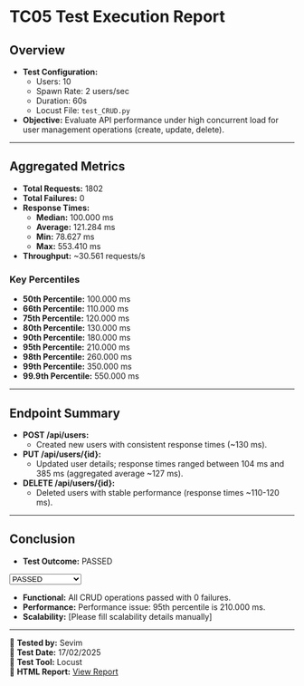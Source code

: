 # TC05 Test Execution Report

## Overview
- **Test Configuration:**  
  - Users: 10  
  - Spawn Rate: 2 users/sec  
  - Duration: 60s  
  - Locust File: `test_CRUD.py`
- **Objective:** Evaluate API performance under high concurrent load for user management operations (create, update, delete).

---

## Aggregated Metrics
- **Total Requests:** 1802  
- **Total Failures:** 0  
- **Response Times:**  
  - **Median:** 100.000 ms  
  - **Average:** 121.284 ms  
  - **Min:** 78.627 ms  
  - **Max:** 553.410 ms  
- **Throughput:** ~30.561 requests/s

### Key Percentiles
- **50th Percentile:** 100.000 ms  
- **66th Percentile:** 110.000 ms  
- **75th Percentile:** 120.000 ms  
- **80th Percentile:** 130.000 ms  
- **90th Percentile:** 180.000 ms  
- **95th Percentile:** 210.000 ms  
- **98th Percentile:** 260.000 ms  
- **99th Percentile:** 350.000 ms  
- **99.9th Percentile:** 550.000 ms

---

## Endpoint Summary
- **POST /api/users:**  
  - Created new users with consistent response times (~130 ms).
- **PUT /api/users/{id}:**  
  - Updated user details; response times ranged between 104 ms and 385 ms (aggregated average ~127 ms).
- **DELETE /api/users/{id}:**  
  - Deleted users with stable performance (response times ~110-120 ms).

---

## Conclusion 
- **Test Outcome:** PASSED
  
<select>
  <option value="PASSED" selected>PASSED</option>
  <option value="FAILED" >FAILED</option>
  <option value="BLOCKED" >BLOCKED</option>
  <option value="NOT EXECUTED" >NOT EXECUTED</option>
</select>

- **Functional:** All CRUD operations passed with 0 failures.  
- **Performance:** Performance issue: 95th percentile is 210.000 ms.  
- **Scalability:** [Please fill scalability details manually]

---

📌 **Tested by:** Sevim  
📆 **Test Date:** 17/02/2025  
🔎 **Test Tool:** Locust  
📝 **HTML Report:** [View Report](C:/Users/sevim/Desktop/LearningLocust/day5/performance_reports/2025-02-17_13-24-21/report.html)
